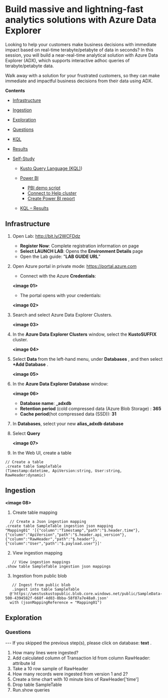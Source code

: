 #  Build massive and lightning-fast analytics solutions with Azure Data Explorer  
 
 Looking to help your customers make business decisions with immediate impact based on real-time terabyte/petabyte of data in seconds? In this session, you will build a near-real-time analytical solution with Azure Data Explorer (ADX), which supports interactive adhoc queries of terabyte/petabyte data.  
 
 Walk away with a solution for your frustrated customers, so they can make immediate and impactful business decisions from their data using ADX.  
 
**Contents**
 
 <!-- TOC -->

- [Infrastructure](#Infrastructure) 
- [Ingestion](#Ingestion) 
- [Exploration](#Exploration)
 - [Questions](#Questions)  
 - [KQL](#KQL) 
 - [Results](#Results)
- [Self-Study](#Self-Study)    
  - [Kusto Query Language (KQL)](#Kusto-Query-Language)) 
  - [Power BI](#Power-BI)   
     - [PBI demo script](#PBI-demo-script)  
     - [Connect to Help cluster](#Connect-to-Help-cluster)  
     - [Create Power BI report](#Create-Power-BI-report)
      
   - [KQL – Results](#KQL–Results)
   
  <!-- TOC -->   
## Infrastructure  
    
1. Open Lab: http://bit.ly/2WCFDdz  
     - **Register Now**: Complete registration information on page  
     - **Select LAUNCH LAB**: Opens the **Environment Details** page  
     - Open the Lab guide: "**LAB GUIDE URL**"
      
2. Open Azure portal in private mode: https://portal.azure.com  

      - Connect with the Azure **Credentials**:  
   
   **<image 01>** 
   
      - The portal opens with your credentials:  
      
      **<image 02>**
    
 3.	Search and select Azure Data Explorer Clusters.
   
      **<image 03>**
   
 4.	In the **Azure Data Explorer Clusters** window, select the **KustoSUFFIX** cluster.
     
     **<image 04>** 
    
 5. Select **Data** from the left-hand menu, under **Databases** , and then select **+Add Database** . 
   
     **<image 05>**  
    
 6.	In the **Azure Data Explorer Database** window:  
    
     **<image 06>** 
    
      - **Database name**: **<alias>_adxdb** 
      - **Retention period** (cold compressed data (Azure Blob Storage) : **365**
      - **Cache period**(hot compressed data (SSD)): **31**
 
 7.	In **Databases**, select your new **alias_adxdb database**
 8. Select **Query**
 
    **<image 07>**
 9. In the Web UI, create a table 
  ```
  // Create a table
  .create table SampleTable
  (Timestamp:datetime, ApiVersion:string, User:string, RawHeader:dynamic)
```  

## Ingestion

  **<image 08>**
  
1. Create table mapping  
 ```
   // Create a Json ingestion mapping
.create table SampleTable ingestion json mapping 
"Mapping01" '[{"column":"Timestamp","path":"$.header.time"},{"column":"ApiVersion","path":"$.header.api_version"},{"column":"RawHeader","path":"$.header"},{"column":"User","path":"$.payload.user"}]'
```

2.	View ingestion mapping 
 ```
    // View ingestion mappings
.show table SampleTable ingestion json mappings  
  ```
3.	Ingestion from public blob 
 ``` 
    // Ingest from public blob
    .ingest into table SampleTable
   @'https://westuskustopublic.blob.core.windows.net/public/SampleData-500-4394582f-668f-4d03-8bba-58f87a7e48a0.json'
   with (jsonMappingReference = "Mapping01")
   ```

## Exploration 
### Questions 

--- If you skipped the previous step(s), please click on database: **text** . 

1.	How many lines were ingested? 
2.	Add calculated column of Transaction Id from column RawHeader: attribute Id
3.	Take a 10 row sample of RawHeader 
4.	How many records were ingested from version 1 and 2?
5.	Create a time chart with 10 minute bins of RawHeader['time']
6.	Drop table SampleTable
7.	Run.show queries  

 
  
 

 
